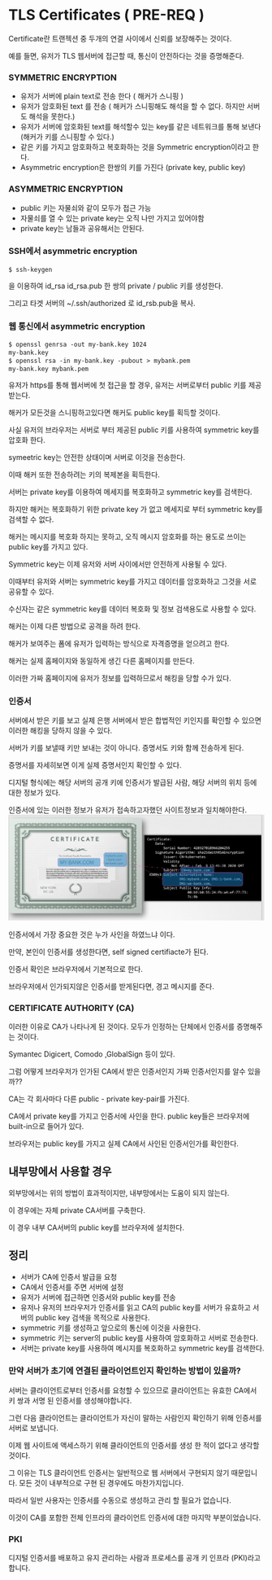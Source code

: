 # TLS Certificates ( PRE-REQ )
Certificate란 트랜젝션 중 두개의 연결 사이에서 신뢰를 보장해주는 것이다.

예를 들면, 유저가 TLS 웹서버에 접근할 때, 통신이 안전하다는 것을 증명해준다.

### SYMMETRIC ENCRYPTION
* 유저가 서버에 plain text로 전송 한다 ( 해커가 스니핑 )
* 유저가 암호화된 text 를 전송 ( 해커가 스니핑해도 해석을 할 수 없다. 하지만 서버도 해석을 못한다.)
* 유저가 서버에 암호화된 text를 해석할수 있는 key를 같은 네트워크를 통해 보낸다 (해커가 키를 스니핑할 수 있다.)
* 같은 키를 가지고 암호화하고 복호화하는 것을 Symmetric encryption이라고 한다.
* Asymmetric encryption은 한쌍의 키를 가진다 (private key, public key)

 
### ASYMMETRIC ENCRYPTION
* public 키는 자물쇠와 같이 모두가 접근 가능
* 자물쇠를 열 수 있는 private key는 오직 나만 가지고 있어야함
* private key는 남들과 공유해서는 안된다.

### SSH에서 asymmetric encryption
```
$ ssh-keygen
```
을 이용하여 id_rsa id_rsa.pub 한 쌍의 private / public 키를 생성한다.

그리고 타겟 서버의 ~/.ssh/authorized 로 id_rsb.pub을 복사.

### 웹 통신에서 asymmetric encryption
```
$ openssl genrsa -out my-bank.key 1024
my-bank.key
$ openssl rsa -in my-bank.key -pubout > mybank.pem
my-bank.key mybank.pem
```
유저가 https를 통해 웹서버에 첫 접근을 할 경우, 유저는 서버로부터 public 키를 제공받는다.

해커가 모든것을 스니핑하고있다면 해커도 public key를 획득할 것이다.

사실 유저의 브라우저는 서버로 부터 제공된 public 키를 사용하여 symmetric key를 압호화 한다.

symeetric key는 안전한 상태이며 서버로 이것을 전송한다.

이때 해커 또한 전송하려는 키의 복제본을 획득한다.

서버는 private key를 이용하여 메세지를 복호화하고 symmetric key를 검색한다.

하지만 해커는 복호화하기 위한 private key 가 없고 메세지로 부터 symmetric key를 검색할 수 없다.
 
해커는 메시지를 복호화 하지는 못하고, 오직 메시지 암호화를 하는 용도로 쓰이는 public key를 가지고 있다.
 
Symmetric key는 이제 유저와 서버 사이에서만 안전하게 사용될 수 있다.

이때부터 유저와 서버는 symmetric key를 가지고 데이터를 암호화하고 그것을 서로 공유할 수 있다.

수신자는 같은 symmetric key를 데이터 복호화 및 정보 검색용도로 사용할 수 있다.
 
해커는 이제 다른 방법으로 공격을 하려 한다.

해커가 보여주는 폼에 유저가 입력하는 방식으로 자격증명을 얻으려고 한다.

해커는 실제 홈페이지와 동일하게 생긴 다른 홈페이지를 만든다.

이러한 가짜 홈페이지에 유저가 정보를 입력하므로서 해킹을 당할 수가 있다.

### 인증서
서버에서 받은 키를 보고 실제 은행 서버에서 받은 합법적인 키인지를 확인할 수 있으면 이러한 해킹을 당하지 않을 수 있다.

서버가 키를 보낼때 키만 보내는 것이 아니다. 증명서도 키와 함께 전송하게 된다.

증명서를 자세히보면 이게 실제 증명서인지 확인할 수 있다.

디지털 형식에는 해당 서버의 공개 키에 인증서가 발급된 사람, 해당 서버의 위치 등에 대한 정보가 있다.

인증서에 있는 이러한 정보가 유저가 접속하고자했던 사이트정보과 일치해야한다.
![cerificate](../contents/certification.PNG)

인증서에서 가장 중요한 것은 누가 사인을 하였느냐 이다.

만약, 본인이 인증서를 생성한다면, self signed certifiacte가 된다.

인증서 확인은 브라우저에서 기본적으로 한다.

브라우저에서 인가되지않은 인증서를 받게된다면, 경고 메시지를 준다.

### CERTIFICATE AUTHORITY (CA)
이러한 이유로 CA가 나타나게 된 것이다. 모두가 인정하는 단체에서 인증서를 증명해주는 것이다.

Symantec Digicert, Comodo ,GlobalSign 등이 있다.

그럼 어떻게 브라우저가 인가된 CA에서 받은 인증서인지 가짜 인증서인지를 알수 있을까??

CA는 각 회사마다 다른 public - private key-pair를 가진다.

CA에서 private key를 가지고 인증서에 사인을 한다. public key들은 브라우저에 built-in으로 들어가 있다.

브라우저는 public key를 가지고 실제 CA에서 사인된 인증서인가를 확인한다.

## 내부망에서 사용할 경우
외부망에서는 위의 방법이 효과적이지만, 내부망에서는 도움이 되지 않는다.

이 경우에는 자체 private CA서버를 구축한다.

이 경우 내부 CA서버의 public key를 브라우저에 설치한다.

## 정리
* 서버가 CA에 인증서 발급을 요청
* CA에서 인증서를 주면 서버에 설정
* 유저가 서버에 접근하면 인증서와 public key를 전송
* 유저나 유저의 브라우저가 인증서를 읽고 CA의 public key를 서버가 유효하고 서버의 public key 검색을 목적으로 사용한다.
* symmetric 키를 생성하고 앞으로의 통신에 이것을 사용한다.
* symmetric 키는 server의 public key를 사용하여 암호화하고 서버로 전송한다.
* 서버는 private key를 사용하여 메시지를 복호화하고 symmetric key를 검색한다.


### 만약 서버가 초기에 연결된 클라이언트인지 확인하는 방법이 있을까?
서버는 클라이언트로부터 인증서를 요청할 수 있으므로 클라이언트는 유효한 CA에서 키 쌍과 서명 된 인증서를 생성해야합니다.

그런 다음 클라이언트는 클라이언트가 자신이 말하는 사람인지 확인하기 위해 인증서를 서버로 보냅니다.

이제 웹 사이트에 액세스하기 위해 클라이언트의 인증서를 생성 한 적이 없다고 생각할 것이다.

그 이유는 TLS 클라이언트 인증서는 일반적으로 웹 서버에서 구현되지 않기 때문입니다. 모든 것이 내부적으로 구현 된 경우에도 마찬가지입니다.

따라서 일반 사용자는 인증서를 수동으로 생성하고 관리 할 필요가 없습니다.

이것이 CA를 포함한 전체 인프라의 클라이언트 인증서에 대한 마지막 부분이었습니다.

### PKI
디지털 인증서를 배포하고 유지 관리하는 사람과 프로세스를 공개 키 인프라 (PKI)라고합니다.
